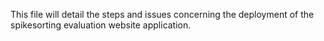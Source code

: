 This file will detail the steps and issues concerning the deployment of the
spikesorting evaluation website application.
